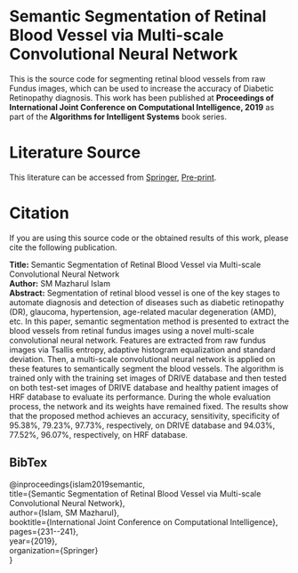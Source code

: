 # Semantic Segmentation of Retinal Blood Vessel via Multi-scale Convolutional Neural Network

This is the source code for segmenting retinal blood vessels from raw Fundus images, which can be used to increase the accuracy of Diabetic Retinopathy diagnosis. This work has been published at **Proceedings of International Joint Conference on Computational Intelligence, 2019** as part of the **Algorithms for Intelligent Systems** book series.


# Literature Source
This literature can be accessed from [Springer](https://link.springer.com/chapter/10.1007/978-981-15-3607-6_18), [Pre-print](https://www.researchgate.net/publication/336890473_Semantic_Segmentation_of_Retinal_Blood_Vessel_via_Multi-_Scale_Convolutional_Neural_Network).


# Citation
If you are using this source code or the obtained results of this work, please cite the following publication.

**Title:** Semantic Segmentation of Retinal Blood Vessel via Multi-scale Convolutional Neural Network\
**Author:** SM Mazharul Islam\
**Abstract:** Segmentation of retinal blood vessel is one of the key stages to automate diagnosis and detection of diseases such as diabetic retinopathy (DR), glaucoma, hypertension, age-related macular degeneration (AMD), etc. In this paper, semantic segmentation method is presented to extract the blood vessels from retinal fundus images using a novel multi-scale convolutional neural network. Features are extracted from raw fundus images via Tsallis entropy, adaptive histogram equalization and standard deviation. Then, a multi-scale convolutional neural network is applied on these features to semantically segment the blood vessels. The algorithm is trained only with the training set images of DRIVE database and then tested on both test-set images of DRIVE database and healthy patient images of HRF database to evaluate its performance. During the whole evaluation process, the network and its weights have remained fixed. The results show that the proposed method achieves an accuracy, sensitivity, specificity of 95.38%, 79.23%, 97.73%, respectively, on DRIVE database and 94.03%, 77.52%, 96.07%, respectively, on HRF database.


## BibTex
@inproceedings{islam2019semantic,\
  title={Semantic Segmentation of Retinal Blood Vessel via Multi-scale Convolutional Neural Network},\
  author={Islam, SM Mazharul},\
  booktitle={International Joint Conference on Computational Intelligence},\
  pages={231--241},\
  year={2019},\
  organization={Springer}\
}

